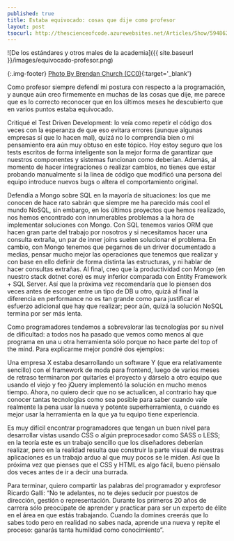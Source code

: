 ```yaml
---
published: true
title: Estaba equivocado: cosas que dije como profesor
layout: post
tsocurl: http://thescienceofcode.azurewebsites.net/Articles/Show/594862173e67156b40807c39
---
```

![De los estándares y otros males de la academia]({{ site.baseurl }}/images/equivocado-profesor.png)

{:.img-footer}
[Photo By Brendan Church (CC0)](https://unsplash.com/search/photos/ways){:target='_blank'}

Como profesor siempre defendí mi postura con respecto a la programación, y aunque aún creo firmemente en muchas de las cosas que dije, me parece que es lo correcto reconocer que en los últimos meses he descubierto que en varios puntos estaba equivocado.
<!--more-->

Critiqué el Test Driven Development: lo veía como repetir el código dos veces con la esperanza de que eso evitara errores (aunque algunas empresas sí que lo hacen mal), quizá no lo comprendía bien o mi pensamiento era aún muy obtuso en este tópico. Hoy estoy seguro que los tests escritos de forma inteligente son la mejor forma de garantizar que nuestros componentes y sistemas funcionan como deberían. Además, al momento de hacer integraciones o realizar cambios, no tienes que estar probando manualmente si la línea de código que modificó una persona del equipo introduce nuevos bugs o altera el comportamiento original.

Defendía a Mongo sobre SQL en la mayoría de situaciones: los que me conocen de hace rato sabrán que siempre me ha parecido más cool el mundo NoSQL, sin embargo, en los últimos proyectos que hemos realizado, nos hemos encontrado con innumerables problemas a la hora de implementar soluciones con Mongo. Con SQL tenemos varios ORM que hacen gran parte del trabajo por nosotros y si necesitamos hacer una consulta extraña, un par de inner joins suelen solucionar el problema. En cambio, con Mongo tenemos que pegarnos de un driver documentado a medias, pensar mucho mejor las operaciones que tenemos que realizar y con base en ello definir de forma distinta las estructuras, y ni hablar de hacer consultas extrañas. 
Al final, creo que la productividad con Mongo (en nuestro stack dotnet core) es muy inferior comparada con Entity Framework + SQL Server. Así que la próxima vez recomendaría que lo piensen dos veces antes de escoger entre un tipo de DB u otro, quizá al final la diferencia en performance no es tan grande como para justificar el esfuerzo adicional que hay que realizar; peor aún, quizá la solución NoSQL termina por ser más lenta.

Como programadores tendemos a sobrevalorar las tecnologías por su nivel de dificultad: a todos nos ha pasado que vemos como menos al que programa en una u otra herramienta sólo porque no hace parte del top of the mind. Para explicarme mejor pondré dos ejemplos: 

Una empresa X estaba desarrollando un software Y (que era relativamente sencillo) con el framework de moda para frontend, luego de varios meses de retraso terminaron por quitarles el proyecto y dárselo a otro equipo que usando el viejo y feo jQuery implementó la solución en mucho menos tiempo. Ahora, no quiero decir que no se actualicen, al contrario hay que conocer tantas tecnologías como sea posible para saber cuando vale realmente la pena usar la nueva y potente superherramienta, o cuando es mejor usar la herramienta en la que ya tu equipo tiene experiencia.

Es muy difícil encontrar programadores que tengan un buen nivel para desarrollar vistas usando CSS o algún preprocesador como SASS o LESS; en la teoría este es un trabajo sencillo que los diseñadores deberían realizar, pero en la realidad resulta que construir la parte visual de nuestras aplicaciones es un trabajo arduo al que muy pocos se le miden. Así que la próxima vez que pienses que el CSS y HTML es algo fácil, bueno piénsalo dos veces antes de ir a decir una burrada.


Para terminar, quiero compartir las palabras del programador y exprofesor Ricardo Galli: 
“No te adelantes, no te dejes seducir por puestos de dirección, gestión o representación. Durante los primeros 20 años de carrera sólo preocúpate de aprender y practicar para ser un experto de élite en el área en que estás trabajando. Cuando la domines creerás que lo sabes todo pero en realidad no sabes nada, aprende una nueva y repite el proceso: ganarás tanta humildad como conocimiento”.
